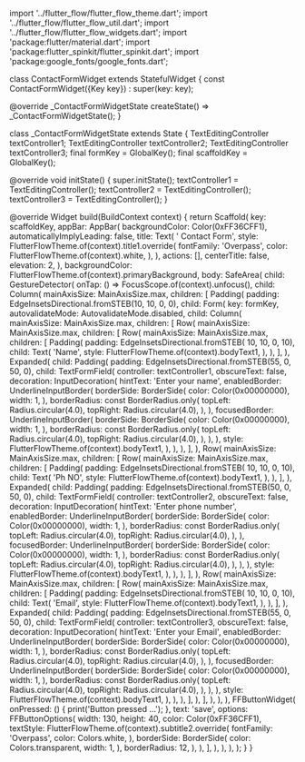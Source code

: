 import '../flutter_flow/flutter_flow_theme.dart';
import '../flutter_flow/flutter_flow_util.dart';
import '../flutter_flow/flutter_flow_widgets.dart';
import 'package:flutter/material.dart';
import 'package:flutter_spinkit/flutter_spinkit.dart';
import 'package:google_fonts/google_fonts.dart';

class ContactFormWidget extends StatefulWidget {
  const ContactFormWidget({Key key}) : super(key: key);

  @override
  _ContactFormWidgetState createState() => _ContactFormWidgetState();
}

class _ContactFormWidgetState extends State<ContactFormWidget> {
  TextEditingController textController1;
  TextEditingController textController2;
  TextEditingController textController3;
  final formKey = GlobalKey<FormState>();
  final scaffoldKey = GlobalKey<ScaffoldState>();

  @override
  void initState() {
    super.initState();
    textController1 = TextEditingController();
    textController2 = TextEditingController();
    textController3 = TextEditingController();
  }

  @override
  Widget build(BuildContext context) {
    return Scaffold(
      key: scaffoldKey,
      appBar: AppBar(
        backgroundColor: Color(0xFF36CFF1),
        automaticallyImplyLeading: false,
        title: Text(
          ' Contact Form',
          style: FlutterFlowTheme.of(context).title1.override(
                fontFamily: 'Overpass',
                color: FlutterFlowTheme.of(context).white,
              ),
        ),
        actions: [],
        centerTitle: false,
        elevation: 2,
      ),
      backgroundColor: FlutterFlowTheme.of(context).primaryBackground,
      body: SafeArea(
        child: GestureDetector(
          onTap: () => FocusScope.of(context).unfocus(),
          child: Column(
            mainAxisSize: MainAxisSize.max,
            children: [
              Padding(
                padding: EdgeInsetsDirectional.fromSTEB(10, 10, 0, 0),
                child: Form(
                  key: formKey,
                  autovalidateMode: AutovalidateMode.disabled,
                  child: Column(
                    mainAxisSize: MainAxisSize.max,
                    children: [
                      Row(
                        mainAxisSize: MainAxisSize.max,
                        children: [
                          Row(
                            mainAxisSize: MainAxisSize.max,
                            children: [
                              Padding(
                                padding: EdgeInsetsDirectional.fromSTEB(
                                    10, 10, 0, 10),
                                child: Text(
                                  'Name',
                                  style: FlutterFlowTheme.of(context).bodyText1,
                                ),
                              ),
                            ],
                          ),
                          Expanded(
                            child: Padding(
                              padding:
                                  EdgeInsetsDirectional.fromSTEB(55, 0, 50, 0),
                              child: TextFormField(
                                controller: textController1,
                                obscureText: false,
                                decoration: InputDecoration(
                                  hintText: 'Enter your name',
                                  enabledBorder: UnderlineInputBorder(
                                    borderSide: BorderSide(
                                      color: Color(0x00000000),
                                      width: 1,
                                    ),
                                    borderRadius: const BorderRadius.only(
                                      topLeft: Radius.circular(4.0),
                                      topRight: Radius.circular(4.0),
                                    ),
                                  ),
                                  focusedBorder: UnderlineInputBorder(
                                    borderSide: BorderSide(
                                      color: Color(0x00000000),
                                      width: 1,
                                    ),
                                    borderRadius: const BorderRadius.only(
                                      topLeft: Radius.circular(4.0),
                                      topRight: Radius.circular(4.0),
                                    ),
                                  ),
                                ),
                                style: FlutterFlowTheme.of(context).bodyText1,
                              ),
                            ),
                          ),
                        ],
                      ),
                      Row(
                        mainAxisSize: MainAxisSize.max,
                        children: [
                          Row(
                            mainAxisSize: MainAxisSize.max,
                            children: [
                              Padding(
                                padding: EdgeInsetsDirectional.fromSTEB(
                                    10, 10, 0, 10),
                                child: Text(
                                  'Ph NO',
                                  style: FlutterFlowTheme.of(context).bodyText1,
                                ),
                              ),
                            ],
                          ),
                          Expanded(
                            child: Padding(
                              padding:
                                  EdgeInsetsDirectional.fromSTEB(50, 0, 50, 0),
                              child: TextFormField(
                                controller: textController2,
                                obscureText: false,
                                decoration: InputDecoration(
                                  hintText: 'Enter phone number',
                                  enabledBorder: UnderlineInputBorder(
                                    borderSide: BorderSide(
                                      color: Color(0x00000000),
                                      width: 1,
                                    ),
                                    borderRadius: const BorderRadius.only(
                                      topLeft: Radius.circular(4.0),
                                      topRight: Radius.circular(4.0),
                                    ),
                                  ),
                                  focusedBorder: UnderlineInputBorder(
                                    borderSide: BorderSide(
                                      color: Color(0x00000000),
                                      width: 1,
                                    ),
                                    borderRadius: const BorderRadius.only(
                                      topLeft: Radius.circular(4.0),
                                      topRight: Radius.circular(4.0),
                                    ),
                                  ),
                                ),
                                style: FlutterFlowTheme.of(context).bodyText1,
                              ),
                            ),
                          ),
                        ],
                      ),
                      Row(
                        mainAxisSize: MainAxisSize.max,
                        children: [
                          Row(
                            mainAxisSize: MainAxisSize.max,
                            children: [
                              Padding(
                                padding: EdgeInsetsDirectional.fromSTEB(
                                    10, 10, 0, 10),
                                child: Text(
                                  'Email',
                                  style: FlutterFlowTheme.of(context).bodyText1,
                                ),
                              ),
                            ],
                          ),
                          Expanded(
                            child: Padding(
                              padding:
                                  EdgeInsetsDirectional.fromSTEB(55, 0, 50, 0),
                              child: TextFormField(
                                controller: textController3,
                                obscureText: false,
                                decoration: InputDecoration(
                                  hintText: 'Enter your Email',
                                  enabledBorder: UnderlineInputBorder(
                                    borderSide: BorderSide(
                                      color: Color(0x00000000),
                                      width: 1,
                                    ),
                                    borderRadius: const BorderRadius.only(
                                      topLeft: Radius.circular(4.0),
                                      topRight: Radius.circular(4.0),
                                    ),
                                  ),
                                  focusedBorder: UnderlineInputBorder(
                                    borderSide: BorderSide(
                                      color: Color(0x00000000),
                                      width: 1,
                                    ),
                                    borderRadius: const BorderRadius.only(
                                      topLeft: Radius.circular(4.0),
                                      topRight: Radius.circular(4.0),
                                    ),
                                  ),
                                ),
                                style: FlutterFlowTheme.of(context).bodyText1,
                              ),
                            ),
                          ),
                        ],
                      ),
                    ],
                  ),
                ),
              ),
              FFButtonWidget(
                onPressed: () {
                  print('Button pressed ...');
                },
                text: 'save',
                options: FFButtonOptions(
                  width: 130,
                  height: 40,
                  color: Color(0xFF36CFF1),
                  textStyle: FlutterFlowTheme.of(context).subtitle2.override(
                        fontFamily: 'Overpass',
                        color: Colors.white,
                      ),
                  borderSide: BorderSide(
                    color: Colors.transparent,
                    width: 1,
                  ),
                  borderRadius: 12,
                ),
              ),
            ],
          ),
        ),
      ),
    );
  }
}
